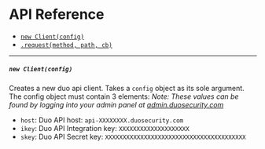 # API Reference

- [`new Client(config)`](#new-clientconfig)
- [`.request(method, path, cb)`](#requestmethod-path-cb)

---

##### `new Client(config)`
Creates a new duo api client. Takes a `config` object as its sole argument. The config object must contain 3 elements:
*Note: These values can be found by logging into your admin panel at [admin.duosecurity.com](https://admin.duosecurity.com)*
- `host`: Duo API host: `api-XXXXXXXX.duosecurity.com`
- `ikey`: Duo API Integration key: `XXXXXXXXXXXXXXXXXXXX`
- `skey`: Duo API Secret key: `XXXXXXXXXXXXXXXXXXXXXXXXXXXXXXXXXXXXXXXX`


